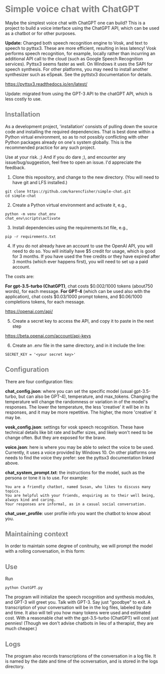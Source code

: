 <span style="color: gray">
<h1>Simple voice chat with ChatGPT</h1>
</span>

Maybe the simplest voice chat with ChatGPT one can build? This is a project to build a voice interface using the ChatGPT API, which can be used as a chatbot or for other purposes. 

<b>Update:</b> Changed both speech recognition engine to Vosk, and text to speech to pyttsx3. These are more efficient, resulting in less latency! Vosk performs
speech recognition, for example, locally rather than incurring an additional API call to the cloud (such as Google Speech Recognition services). Pyttsx3 seems
faster as well. On Windows it uses the SAPI for speech synthesis. For other platforms, you may need to install another synthesizer such as eSpeak. See the pyttstx3
documentation for details.

https://pyttsx3.readthedocs.io/en/latest/

Update: migrated from using the GPT-3 API to the chatGPT API, which is less costly to use.

<span style="color: gray">
<h2>Installation</h2>
</span>

As a development project, 'installation' consists of pulling down the source code and installing the required dependencies. That is best done within a Python virtual
environment, so as to not possibly conflicting with other Python packages already on one's system globally. This is the recommended practice for any such
project.

Use at your risk. ;) And if you do dare ;), and encounter any issue/bug/suggestion, feel free to open an issue. I'd appreciate the feedback.

1) Clone this repository, and change to the new directory. (You will need to have git and LFS installed.)

```
git clone https://github.com/karencfisher/simple-chat.git
cd simple-chat
```

2) Create a Python virtual environment and activate it, e.g., 

```
python -m venv chat_env
chat_env\scripts\activate
```

3) Install dependencies using the requirements.txt file, e.g.,

```
pip -r requirements.txt
```

4) If you do not already have an account to use the OpenAI API, you will need to do so. You 
will initially have $5 credit for usage, which is good for 3 months. If you have used the
free credits or they have expired after 3 months (which ever happens first), you will need to 
set up a paid account.

The costs are:

**For gpt-3.5-turbo (ChatGPT)**, chat costs $0.002/1000 tokens (about750 words), for each message. 
**For GPT-4** (which can be used also with the application), chat costs $0.03/1000
prompt tokens, and $0.06/1000 completions tokens, for each message.

https://openai.com/api/

5) Create a secret key to access the API, and copy it to paste in the next step

https://beta.openai.com/account/api-keys

6) Create an .env file in the same directory, and in it include the line:

```
SECRET_KEY = '<your secret key>'
```

<span style="color: gray">
<h2>Configuration</h2>
</span>

There are four configuration files:

**chat_config.json**: where you can set the specific model (usual gpt-3.5-turbo, but can also be GPT-4), temperature, and max_tokens. Changing the temperature will change the
randomness or variation in of the model's responses. The lower the temperature, the less 'creative' it will be in its responses, 
and it may be more repetitive. The higher, the more 'creative' it may be.

**vosk_config.json**: settings for vosk speech recognition. These have technical details like bit rate and buffer sizes, and likely
won't need to be change often. But they are exposed for the brave.

**voice.json**: here is where you may be able to select the voice to be used. Currently, it uses 
a voice provided by Windows 10. On other platforms one needs to find the voice they
prefer: see the pyttsx3 documentation linked above.

**chat_system_prompt.txt**: the instructions for the model, such as the persona or tone
it is to use. For example: 

```
You are a friendly chatbot, named Susan, who likes to discuss many topics.
You are helpful with your friends, enquiring as to their well being, always kind and caring. 
Your responses are informal, as in a casual social conversation.
```

**chat_user_profile**: user profile info you want the chatbot to know about you.

<span style="color: gray">
<h2>Maintaining context</h2>
</span>

In order to maintain some degree of conitnuity, we will prompt the model with a
rolling conversation, in this form:
       
<span style="color: gray">
<h2>Use</h2>
</span>

Run

```
python ChatGPT.py
```

The program will initialize the speech rocognition and synthesis modules, and GPT-3 will greet you. Talk with GPT-3. Say just "goodbye" to exit.
A transcription of your conversation will be in the log files, labeled by date and time. It also will tell
you how many tokens were used and estimated cost. With a reasonable chat with the gpt-3.5-turbo (ChatGPT)
will cost just pennies! (Though we don't advise chatbots in lieu of a therapist, they are much cheaper.)


<span style="color: gray">
<h2>Logs</h2>
</span>

The program also records transcriptions of the conversation in a log file. It is named by the date and time
of the ocnversation, and is stored in the logs directory.
